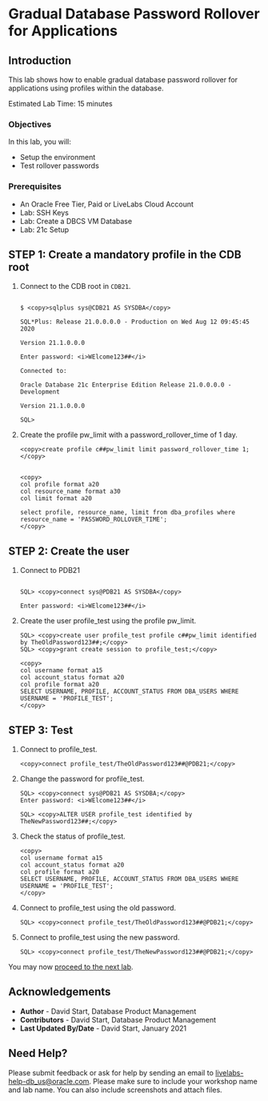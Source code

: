 # Gradual Database Password Rollover for Applications

## Introduction
This lab shows how to enable gradual database password rollover for applications using profiles within the database.

Estimated Lab Time: 15 minutes

### Objectives
In this lab, you will:
* Setup the environment
* Test rollover passwords

### Prerequisites

* An Oracle Free Tier, Paid or LiveLabs Cloud Account
* Lab: SSH Keys
* Lab: Create a DBCS VM Database
* Lab: 21c Setup


## **STEP 1:** Create a mandatory profile in the CDB root

1. Connect to the CDB root in `CDB21`.

    ```

    $ <copy>sqlplus sys@CDB21 AS SYSDBA</copy>

    SQL*Plus: Release 21.0.0.0.0 - Production on Wed Aug 12 09:45:45 2020

    Version 21.1.0.0.0

    Enter password: <i>WElcome123##</i>

    Connected to:

    Oracle Database 21c Enterprise Edition Release 21.0.0.0.0 - Development

    Version 21.1.0.0.0

    SQL>
    ```

2. Create the profile pw\_limit with a password\_rollover\_time of 1 day.

    ```
    <copy>create profile c##pw_limit limit password_rollover_time 1;</copy>
    ```
    ```

    <copy>
    col profile format a20
    col resource_name format a30
    col limit format a20

    select profile, resource_name, limit from dba_profiles where resource_name = 'PASSWORD_ROLLOVER_TIME';
    </copy>
    ```

## **STEP 2:** Create the user  

1. Connect to PDB21
    ```

    SQL> <copy>connect sys@PDB21 AS SYSDBA</copy>

    Enter password: <i>WElcome123##</i>
    ```

2. Create the user profile\_test using the profile pw\_limit.

    ```
    SQL> <copy>create user profile_test profile c##pw_limit identified by TheOldPassword123##;</copy>
    SQL> <copy>grant create session to profile_test;</copy>

    <copy>
    col username format a15
    col account_status format a20
    col profile format a20
    SELECT USERNAME, PROFILE, ACCOUNT_STATUS FROM DBA_USERS WHERE USERNAME = 'PROFILE_TEST';
    </copy>
    ```

## **STEP 3:** Test

1. Connect to profile\_test.

    ```
    <copy>connect profile_test/TheOldPassword123##@PDB21;</copy>
    ```

2. Change the password for profile\_test.

    ```
    SQL> <copy>connect sys@PDB21 AS SYSDBA;</copy>
    Enter password: <i>WElcome123##</i>
    ```
    ```
    SQL> <copy>ALTER USER profile_test identified by TheNewPassword123##;</copy>
    ```

3. Check the status of profile\_test.

    ```
    <copy>
    col username format a15
    col account_status format a20
    col profile format a20
    SELECT USERNAME, PROFILE, ACCOUNT_STATUS FROM DBA_USERS WHERE USERNAME = 'PROFILE_TEST';
    </copy>
    ```

4. Connect to profile\_test using the old password.

    ```
    SQL> <copy>connect profile_test/TheOldPassword123##@PDB21;</copy>
    ```

5. Connect to profile\_test using the new password.

    ```
    SQL> <copy>connect profile_test/TheNewPassword123##@PDB21;</copy>
    ```


You may now [proceed to the next lab](#next).

## Acknowledgements
* **Author** - David Start, Database Product Management
* **Contributors** -  David Start, Database Product Management
* **Last Updated By/Date** -  David Start, January 2021

## Need Help?

Please submit feedback or ask for help by sending an email to [livelabs-help-db_us@oracle.com](livelabs-help-db_us@oracle.com). Please make sure to include your workshop name and lab name.  You can also include screenshots and attach files.
